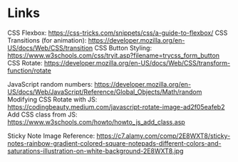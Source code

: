 # Links

CSS Flexbox: https://css-tricks.com/snippets/css/a-guide-to-flexbox/
CSS Transitions (for animation): https://developer.mozilla.org/en-US/docs/Web/CSS/transition
CSS Button Styling: https://www.w3schools.com/css/tryit.asp?filename=trycss_form_button
CSS Rotate: https://developer.mozilla.org/en-US/docs/Web/CSS/transform-function/rotate

JavaScript random numbers: https://developer.mozilla.org/en-US/docs/Web/JavaScript/Reference/Global_Objects/Math/random
Modifying CSS Rotate with JS: https://codingbeauty.medium.com/javascript-rotate-image-ad2f05eafeb2
Add CSS class from JS: https://www.w3schools.com/howto/howto_js_add_class.asp

Sticky Note Image Reference: https://c7.alamy.com/comp/2E8WXT8/sticky-notes-rainbow-gradient-colored-square-notepads-different-colors-and-saturations-illustration-on-white-background-2E8WXT8.jpg
